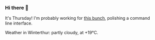 ### Hi there :wave:

It's Thursday! I'm probably working for [this bunch](https://github.com/kohofinancial), polishing a command line interface.

Weather in Winterthur: partly cloudy, at +19°C.
